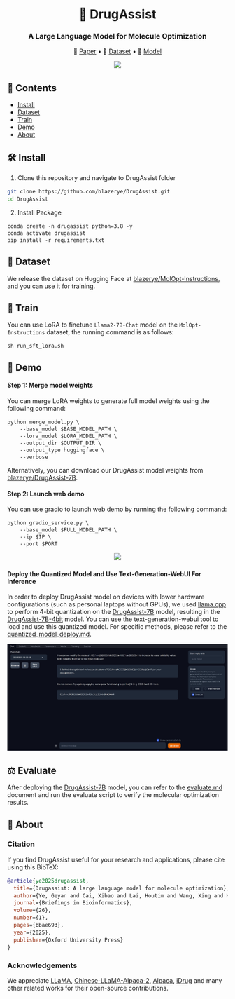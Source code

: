 <h1 align="center"> 🐹 DrugAssist  </h1>
<h3 align="center"> A Large Language Model for Molecule Optimization </h3>

<p align="center">
  📃 <a href="https://arxiv.org/abs/2401.10334" target="_blank">Paper</a> • 🤗 <a href="https://huggingface.co/datasets/blazerye/MolOpt-Instructions" target="_blank">Dataset</a> • 🤗 <a href="https://huggingface.co/blazerye/DrugAssist-7B" target="_blank">Model</a><br>
</p>

<div align="center">
  <img src="fig/logo.png" width="200">
</div>

## 📌 Contents
- [Install](#install)
- [Dataset](#dataset)
- [Train](#train)
- [Demo](#demo)
- [About](#about)

## 🛠️ Install
1. Clone this repository and navigate to DrugAssist folder
```bash
git clone https://github.com/blazerye/DrugAssist.git
cd DrugAssist
```

2. Install Package
```Shell
conda create -n drugassist python=3.8 -y
conda activate drugassist
pip install -r requirements.txt
```

## 🤗 Dataset
We release the dataset on Hugging Face at [blazerye/MolOpt-Instructions](https://huggingface.co/datasets/blazerye/MolOpt-Instructions), and you can use it for training.

## 🚆 Train
You can use LoRA to finetune `Llama2-7B-Chat` model on the `MolOpt-Instructions` dataset, the running command is as follows:
```Shell
sh run_sft_lora.sh
```

## 👀 Demo
#### Step 1: Merge model weights
You can merge LoRA weights to generate full model weights using the following command:
```Shell
python merge_model.py \
    --base_model $BASE_MODEL_PATH \
    --lora_model $LORA_MODEL_PATH \
    --output_dir $OUTPUT_DIR \
    --output_type huggingface \
    --verbose
```
Alternatively, you can download our DrugAssist model weights from [blazerye/DrugAssist-7B](https://huggingface.co/blazerye/DrugAssist-7B).

#### Step 2: Launch web demo
You can use gradio to launch web demo by running the following command:
```Shell
python gradio_service.py \
    --base_model $FULL_MODEL_PATH \
    --ip $IP \
    --port $PORT
```
<div align="center">
  <img src="fig/demo.png" width="500">
</div>

#### Deploy the Quantized Model and Use Text-Generation-WebUI For Inference
In order to deploy DrugAssist model on devices with lower hardware configurations (such as personal laptops without GPUs), we used [llama.cpp](https://github.com/ggerganov/llama.cpp) to perform 4-bit quantization on the [DrugAssist-7B](https://huggingface.co/blazerye/DrugAssist-7B) model, resulting in the [DrugAssist-7B-4bit](https://huggingface.co/blazerye/DrugAssist-7B/blob/main/DrugAssist-7B-4bit.gguf) model. You can use the text-generation-webui tool to load and use this quantized model. For specific methods, please refer to the [quantized_model_deploy.md](./quantized_model_deploy.md).

<div align="center">
  <img src="fig/webui.png" width="700">
</div>

## ⚖️ Evaluate
After deploying the [DrugAssist-7B](https://huggingface.co/blazerye/DrugAssist-7B) model, you can refer to the [evaluate.md](./evaluate/evaluate.md) document and run the evaluate script to verify the molecular optimization results.

## 📝 About
### Citation
If you find DrugAssist useful for your research and applications, please cite using this BibTeX:
```bibtex
@article{ye2025drugassist,
  title={Drugassist: A large language model for molecule optimization},
  author={Ye, Geyan and Cai, Xibao and Lai, Houtim and Wang, Xing and Huang, Junhong and Wang, Longyue and Liu, Wei and Zeng, Xiangxiang},
  journal={Briefings in Bioinformatics},
  volume={26},
  number={1},
  pages={bbae693},
  year={2025},
  publisher={Oxford University Press}
}
```
### Acknowledgements
We appreciate [LLaMA](https://github.com/facebookresearch/llama), [Chinese-LLaMA-Alpaca-2](https://github.com/ymcui/Chinese-LLaMA-Alpaca-2), [Alpaca](https://crfm.stanford.edu/2023/03/13/alpaca.html), [iDrug](https://drug.ai.tencent.com) and many other related works for their open-source contributions.
